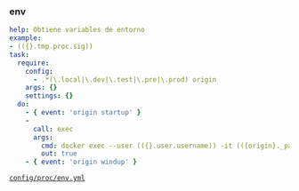 ### env

```yml
help: Obtiene variables de entorno
example:
- (({}.tmp.proc.sig))
task:
  require:
    config:
      - .*(\.local|\.dev|\.test|\.pre|\.prod) origin
    args: {}
    settings: {}
  do:
    - { event: 'origin startup' }
    -
      call: exec
      args:
        cmd: docker exec --user (({}.user.username)) -it (({origin}._parent_key))-www printenv | sort
        out: true
    - { event: 'origin windup' }
```
[```config/proc/env.yml```](../config/proc/env.yml)
